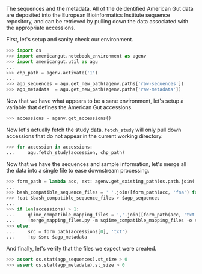 The sequences and the metadata. All of the deidentified American Gut data are deposited into the European Bioinformatics Institute sequence repository, and can be retrieved by pulling down the data associated with the appropriate accessions.

First, let's setup and sanity check our environment.

```python
>>> import os
>>> import americangut.notebook_environment as agenv
>>> import americangut.util as agu
...
>>> chp_path = agenv.activate('1')
...
>>> agp_sequences = agu.get_new_path(agenv.paths['raw-sequences'])
>>> agp_metadata  = agu.get_new_path(agenv.paths['raw-metadata'])
```

Now that we have what appears to be a sane environment, let's setup a variable that defines the American Gut accessions.

```python
>>> accessions = agenv.get_accessions()
```

Now let's actually fetch the study data. `fetch_study` will only pull down accessions that do not appear in the current working directory.

```python
>>> for accession in accessions:
...     agu.fetch_study(accession, chp_path)
```

Now that we have the sequences and sample information, let's merge all the data into a single file to ease downstream processing.

```python
>>> form_path = lambda acc, ext: agenv.get_existing_path(os.path.join('1', '%s.%s' % (acc, ext)))
...
>>> bash_compatible_sequence_files = ' '.join([form_path(acc, 'fna') for acc in accessions])
>>> !cat $bash_compatible_sequence_files > $agp_sequences
...
>>> if len(accessions) > 1:
...     qiime_compatible_mapping_files = ','.join([form_path(acc, 'txt') for acc in accessions])
...     !merge_mapping_files.py -m $qiime_compatible_mapping_files -o $agp_metadata
>>> else:
...     src = form_path(accessions[0], 'txt')
...     !cp $src $agp_metadata
```

And finally, let's verify that the files we expect were created.

```python
>>> assert os.stat(agp_sequences).st_size > 0
>>> assert os.stat(agp_metadata).st_size > 0
```
